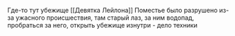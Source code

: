 Где-то тут убежище [[Девятка Лейлона]]
Поместье было разрушено из-за ужасного происшествия, там старый лаз, за ним водопад, пробраться за него, открыть убежище изнутри - дело техники